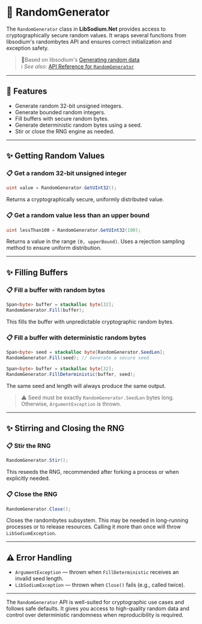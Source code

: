 # 🎲 RandomGenerator

The `RandomGenerator` class in **LibSodium.Net** provides access to cryptographically secure random values. It wraps several functions from libsodium's randombytes API and ensures correct initialization and exception safety.

> 🧂Based on libsodium's [Generating random data](https://doc.libsodium.org/generating_random_data)<br/>
> ℹ️ *See also*: [API Reference for `RandomGenerator`](../api/LibSodium.RandomGenerator.yml)

---

## 🌟 Features

- Generate random 32-bit unsigned integers.
- Generate bounded random integers.
- Fill buffers with secure random bytes.
- Generate deterministic random bytes using a seed.
- Stir or close the RNG engine as needed.

---

## ✨ Getting Random Values

### 📋 Get a random 32-bit unsigned integer

```csharp
uint value = RandomGenerator.GetUInt32();
```

Returns a cryptographically secure, uniformly distributed value.

### 📋 Get a random value less than an upper bound

```csharp
uint lessThan100 = RandomGenerator.GetUInt32(100);
```

Returns a value in the range `[0, upperBound)`.
Uses a rejection sampling method to ensure uniform distribution.

---

## ✨ Filling Buffers

### 📋 Fill a buffer with random bytes

```csharp
Span<byte> buffer = stackalloc byte[32];
RandomGenerator.Fill(buffer);
```

This fills the buffer with unpredictable cryptographic random bytes.

### 📋 Fill a buffer with deterministic random bytes

```csharp
Span<byte> seed = stackalloc byte[RandomGenerator.SeedLen];
RandomGenerator.Fill(seed); // Generate a secure seed

Span<byte> buffer = stackalloc byte[32];
RandomGenerator.FillDeterministic(buffer, seed);
```

The same seed and length will always produce the same output.

> ⚠️ Seed must be exactly `RandomGenerator.SeedLen` bytes long. Otherwise, `ArgumentException` is thrown.

---

## ✨ Stirring and Closing the RNG

### 📋 Stir the RNG

```csharp
RandomGenerator.Stir();
```

This reseeds the RNG, recommended after forking a process or when explicitly needed.

### 📋 Close the RNG

```csharp
RandomGenerator.Close();
```

Closes the randombytes subsystem. This may be needed in long-running processes or to release resources. Calling it more than once will throw `LibSodiumException`.

---

## ⚠️ Error Handling

- `ArgumentException` — thrown when `FillDeterministic` receives an invalid seed length.
- `LibSodiumException` — thrown when `Close()` fails (e.g., called twice).

---

The `RandomGenerator` API is well-suited for cryptographic use cases and follows safe defaults. It gives you access to high-quality random data and control over deterministic randomness when reproducibility is required.

